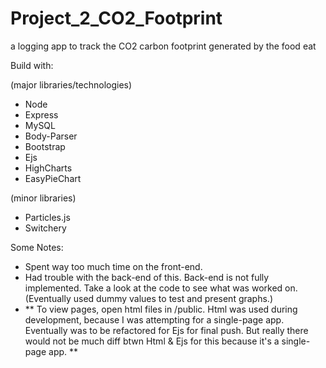 # Project_2_CO2_Footprint

a logging app to track the CO2 carbon footprint generated by the food eat

Build with:

(major libraries/technologies)

- Node
- Express
- MySQL
- Body-Parser
- Bootstrap
- Ejs
- HighCharts
- EasyPieChart

(minor libraries)

- Particles.js
- Switchery

Some Notes:

- Spent way too much time on the front-end.
- Had trouble with the back-end of this. Back-end is not fully implemented. Take a look at the code to see what was worked on. (Eventually used dummy values to test and present graphs.)
- \*\* To view pages, open html files in /public. Html was used during development, because I was attempting for a single-page app. Eventually was to be refactored for Ejs for final push. But really there would not be much diff btwn Html & Ejs for this because it's a single-page app. \*\*
